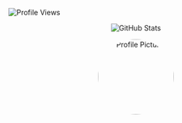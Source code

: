 
![Profile Views](https://komarev.com/ghpvc/?username=nixxcop&color=blue&style=flat)
<p align="center">
  <img src="https://github-readme-stats.vercel.app/api?username=Sumitshah00&show_icons=true&theme=radical" alt="GitHub Stats" />
</p>

<p align="center">
  <img src="https://github.com/nixxcop.png" width="150" height="150" style="border-radius: 50%;" alt="Profile Picture"/>
</p>






